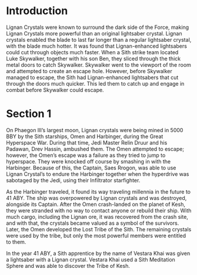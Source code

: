 # Introduction

Lignan Crystals were known to surround the dark side of the Force, making Lignan Crystals more powerful than an original lightsaber crystal.
Lignan crystals enabled the blade to last far longer than a regular lightsaber crystal, with the blade much hotter.
It was found that Lignan-enhanced lightsabers could cut through objects much faster.
When a Sith strike team located Luke Skywalker, together with his son Ben, they sliced through the thick metal doors to catch Skywalker.
Skywalker went to the viewport of the room and attempted to create an escape hole.
However, before Skywalker managed to escape, the Sith had Lignan-enhanced lightsabers that cut through the doors much quicker.
This led them to catch up and engage in combat before Skywalker could escape.

# Section 1

On Phaegon III’s largest moon, Lignan crystals were being mined in 5000 BBY by the Sith starships, Omen and Harbinger, during the Great Hyperspace War.
During that time, Jedi Master Relin Druur and his Padawan, Drev Hassin, ambushed them.
The Omen attempted to escape; however, the Omen’s escape was a failure as they tried to jump to hyperspace.
They were knocked off course by smashing in with the Harbinger.
Because of this, the Captain, Saes Rrogon, was able to use Lignan Crystal’s to endure the Harbinger together when the hyperdrive was sabotaged by the Jedi, using their Infiltrator starfighter.

As the Harbinger traveled, it found its way traveling millennia in the future to 41 ABY.
The ship was overpowered by Lignan crystals and was destroyed, alongside its Captain.
After the Omen crash-landed on the planet of Kesh, they were stranded with no way to contact anyone or rebuild their ship.
With much cargo, including the Lignan ore, it was recovered from the crash site, and with that, the crystals became valued as a symbol of the survivors.
Later, the Omen developed the Lost Tribe of the Sith.
The remaining crystals were used by the tribe, but only the most powerful members were entitled to them.

In the year 41 ABY, a Sith apprentice by the name of Vestara Khai was given a lightsaber with a Lignan crystal.
Vestara Khai used a Sith Meditation Sphere and was able to discover the Tribe of Kesh.
